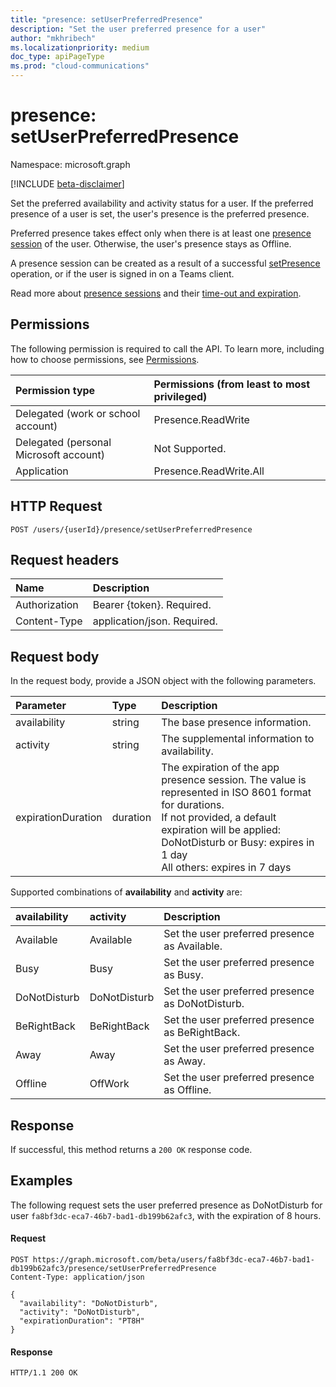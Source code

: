 ```yaml
---
title: "presence: setUserPreferredPresence"
description: "Set the user preferred presence for a user"
author: "mkhribech"
ms.localizationpriority: medium
doc_type: apiPageType
ms.prod: "cloud-communications"
---
```


# presence: setUserPreferredPresence

Namespace: microsoft.graph

[!INCLUDE [beta-disclaimer](../../includes/beta-disclaimer.md)]

Set the preferred availability and activity status for a user. If the preferred presence of a user is set, the user's presence is the preferred presence.

Preferred presence takes effect only when there is at least one [presence session](presence-setpresence.md#presence-sessions) of the user. Otherwise, the user's presence stays as Offline.

A presence session can be created as a result of a successful [setPresence](presence-setpresence.md) operation, or if the user is signed in on a Teams client. 

Read more about [presence sessions](presence-setpresence.md#presence-sessions) and their [time-out and expiration](presence-setpresence.md#timeout-expiration-and-keep-alive). 

## Permissions
The following permission is required to call the API. To learn more, including how to choose permissions, see [Permissions](/graph/permissions-reference).

| Permission type                        | Permissions (from least to most privileged) |
| :------------------------------------- | :------------------------------------------ |
| Delegated (work or school account)     | Presence.ReadWrite                          |
| Delegated (personal Microsoft account) | Not Supported.                              |
| Application                            | Presence.ReadWrite.All                      |

## HTTP Request
<!-- { "blockType": "ignored" } -->
```http
POST /users/{userId}/presence/setUserPreferredPresence
```
## Request headers
| Name          | Description                 |
| :------------ | :-------------------------- |
| Authorization | Bearer {token}. Required.   |
| Content-Type  | application/json. Required. |

## Request body

In the request body, provide a JSON object with the following parameters.

| Parameter          | Type     | Description                                                                                                                                                                                                                                    |
| :----------------- | :------- | :--------------------------------------------------------------------------------------------------------------------------------------------------------------------------------------------------------------------------------------------- |
| availability       | string   | The base presence information.                                                                                                                                                                                                                 |
| activity           | string   | The supplemental information to availability.                                                                                                                                                                                                  |
| expirationDuration | duration | The expiration of the app presence session. The value is represented in ISO 8601 format for durations.<br/>If not provided, a default expiration will be applied:<br/>DoNotDisturb or Busy: expires in 1 day<br/>All others: expires in 7 days |

Supported combinations of **availability** and **activity** are:

| availability | activity     | Description                                         |
| :----------- | :----------- | :-------------------------------------------------- |
| Available    | Available    | Set the user preferred presence as Available.       |
| Busy         | Busy         | Set the user preferred presence as Busy.            |
| DoNotDisturb | DoNotDisturb | Set the user preferred presence as DoNotDisturb.    |
| BeRightBack  | BeRightBack  | Set the user preferred presence as BeRightBack.     |
| Away         | Away         | Set the user preferred presence as Away.            |
| Offline      | OffWork      | Set the user preferred presence as Offline. |

## Response
If successful, this method returns a `200 OK` response code.

## Examples

The following request sets the user preferred presence as DoNotDisturb for user `fa8bf3dc-eca7-46b7-bad1-db199b62afc3`, with the expiration of 8 hours.

#### Request

<!-- {
  "blockType": "request",
  "name": "setUserPreferredPresence"
}-->

```msgraph-interactive
POST https://graph.microsoft.com/beta/users/fa8bf3dc-eca7-46b7-bad1-db199b62afc3/presence/setUserPreferredPresence
Content-Type: application/json

{
  "availability": "DoNotDisturb",
  "activity": "DoNotDisturb",
  "expirationDuration": "PT8H"
}
```

#### Response

<!-- {
  "blockType": "response",
  "truncated": true
} -->
```http
HTTP/1.1 200 OK
```
